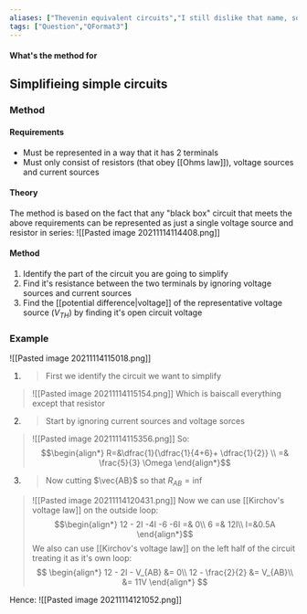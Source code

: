 ```yaml
---
aliases: ["Thevenin equivalent circuits","I still dislike that name, so he dons't be to be the file name","Thevinins theorem"]
tags: ["Question","QFormat3"]
---
```


#### What's the method for
## Simplifieing simple circuits
### Method
#### Requirements
- Must be represented in a way that it has 2 terminals
- Must only consist of resistors (that obey [[Ohms law]]), voltage sources and current sources

#### Theory
The method is based on the fact that any "black box" circuit that meets the above requirements can be represented as just a single voltage source and resistor in series:
![[Pasted image 20211114114408.png]]

#### Method
1) Identify the part of the circuit you are going to simplify
2) Find it's resistance between the two terminals by ignoring voltage sources and current sources
3) Find the [[potential difference|voltage]] of the representative voltage source ($V_{TH}$) by finding it's open circuit voltage

### Example
 ![[Pasted image 20211114115018.png]]
 
 1) > First we identify the circuit we want to simplify
 > ![[Pasted image 20211114115154.png]]
> Which is baiscall everything except that resistor

2) > Start by ignoring current sources and voltage sorces 
> ![[Pasted image 20211114115356.png]]
> So: 
> $$\begin{align*}
R=&\dfrac{1}{\dfrac{1}{4+6}+ \dfrac{1}{2}}  \\
=& \frac{5}{3} \Omega
\end{align*}$$

3) > Now cutting $\vec{AB}$ so that $R_{AB} = \inf$
> ![[Pasted image 20211114120431.png]] 
> Now we can use [[Kirchov's voltage law]] on the outside loop:
> $$\begin{align*}
12 - 2I -4I -6 -6I =& 0\\
6 =& 12I\\
I=&0.5A
\end{align*}$$
> We also can use [[Kirchov's voltage law]] on the left half of the circuit treating it as it's own loop:
> $$ \begin{align*}
12 - 2I - V_{AB} &= 0\\
12 - \frac{2}{2} &= V_{AB}\\
&= 11V 
\end{align*} $$

Hence:
![[Pasted image 20211114121052.png]]